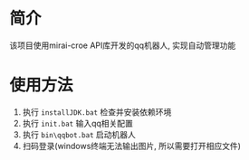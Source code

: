 # 简介
该项目使用mirai-croe API库开发的qq机器人, 实现自动管理功能

# 使用方法
1. 执行 `installJDK.bat` 检查并安装依赖环境
2. 执行 `init.bat` 输入qq相关配置
3. 执行 `bin\qqbot.bat` 启动机器人
4. 扫码登录(windows终端无法输出图片, 所以需要打开相应文件)